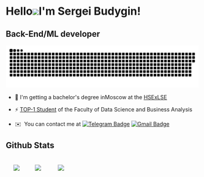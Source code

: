 Hello![](https://user-images.githubusercontent.com/18350557/176309783-0785949b-9127-417c-8b55-ab5a4333674e.gif)I'm Sergei Budygin!
==========================================================================================================================================

Back-End/ML developer
--------------------
  <p align="center">
 <img width="600" src="assets/github-snake.svg" alt="snake"/>
</p>

- 🔭 I'm getting a bachelor's degree inMoscow at the [HSExLSE](https://www.hse.ru/ba/data/)


- ⚡ [TOP-1 Student](https://www.hse.ru/ba/data/ratings) of the Faculty of Data Science and Business Analysis
  
- ✉️  You can contact me at [![Telegram Badge](https://img.shields.io/badge/-svbudygin-blue?style=flat&logo=Telegram&logoColor=white)](https://t.me/svbudygin) [![Gmail Badge](https://img.shields.io/badge/-Gmail-red?style=flat&logo=Gmail&logoColor=white)](mailto:svbudygin@gmail.com)



## Github Stats  
<img style="margin:10px; padding:10px;" align="left" src="https://github-readme-stats.vercel.app/api?username=svbudygin&show_icons=true&theme=tokyonight"/>
<img style="margin:10px; padding:10px;" src="https://github-readme-stats.vercel.app/api/top-langs/?username=svbudygin&theme=tokyonight&hide_progress=true"/>
<img style="margin:10px; padding:10px;" src="https://github-readme-streak-stats.herokuapp.com?user=svbudygin&theme=tokyonight"/>
